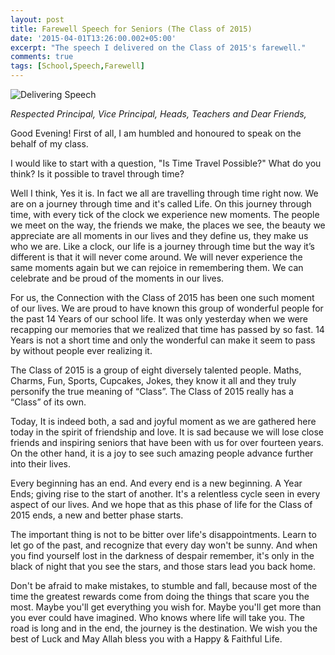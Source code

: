 ```yaml
---
layout: post
title: Farewell Speech for Seniors (The Class of 2015)
date: '2015-04-01T13:26:00.002+05:00'
excerpt: "The speech I delivered on the Class of 2015's farewell."
comments: true
tags: [School,Speech,Farewell]
---
```


![Delivering Speech](http://3.bp.blogspot.com/-Wsrn5yEhAo4/VRurpFDp63I/AAAAAAAAmRo/PW0DgLebr30/s1600/DSC_0504.JPG)

_Respected Principal, Vice Principal, Heads, Teachers and Dear Friends,_

Good Evening! First of all, I am humbled and honoured to speak on the behalf of my class. 

I would like to start with a question, "Is Time Travel Possible?" 
What do you think? Is it possible to travel through time?

Well I think, Yes it is. In fact we all are travelling through time right now. We are on a journey through time and it's called Life. On this journey through time, with every tick of the clock we experience new moments. The people we meet on the way, the friends we make, the places we see, the beauty we appreciate are all moments in our lives and they define us, they make us who we are. Like a clock, our life is a journey through time but the way it’s different is that it will never come around. We will never experience the same moments again but we can rejoice in remembering them. We can celebrate and be proud of the moments in our lives.

For us, the Connection with the Class of 2015 has been one such moment of our lives. We are proud to have known this group of wonderful people for the past 14 Years of our school life. It was only yesterday when we were recapping our memories that we realized that time has passed by so fast. 14 Years is not a short time and only the wonderful can make it seem to pass by without people ever realizing it.

The Class of 2015 is a group of eight diversely talented people. Maths, Charms, Fun, Sports, Cupcakes, Jokes, they know it all and they truly personify the true meaning of “Class”. 
The Class of 2015 really has a “Class” of its own.

Today, It is indeed both, a sad and joyful moment as we are gathered here today in the spirit of friendship and love. It is sad because we will lose close friends and inspiring seniors that have been with us for over fourteen years. On the other hand, it is a joy to see such amazing people advance further into their lives.

Every beginning has an end. And every end is a new beginning. A Year Ends; giving rise to the start of another. It's a relentless cycle seen in every aspect of our lives. And we hope that as this phase of life for the Class of 2015 ends, a new and better phase starts.

The important thing is not to be bitter over life's disappointments. Learn to let go of the past, and recognize that every day won't be sunny. And when you find yourself lost in the darkness of despair remember, it's only in the black of night that you see the stars, and those stars lead you back home. 

Don't be afraid to make mistakes, to stumble and fall, because most of the time the greatest rewards come from doing the things that scare you the most. Maybe you'll get everything you wish for. Maybe you'll get more than you ever could have imagined. Who knows where life will take you. The road is long and in the end, the journey is the destination. We wish you the best of Luck and May Allah bless you with a Happy & Faithful Life.